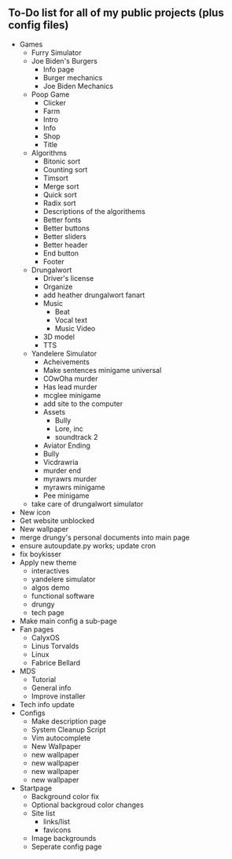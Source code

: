 ## To-Do list for **all** of my public projects (plus config files)

-   Games
    -   Furry Simulator
    -   Joe Biden's Burgers
        -   Info page
        -   Burger mechanics
        -   Joe Biden Mechanics
    -   Poop Game
        -   Clicker
        -   Farm
        -   Intro
        -   Info
        -   Shop
        -   Title
    -   Algorithms
        -   Bitonic sort
        -   Counting sort
        -   Timsort
        -   Merge sort
        -   Quick sort
        -   Radix sort
        -   Descriptions of the algorithems
        -   Better fonts
        -   Better buttons
        -   Better sliders
        -   Better header
        -   End button
        -   Footer
    -   Drungalwort
        -   Driver's license
        -   Organize
        -   add heather drungalwort fanart
        -   Music
            -   Beat
            -   Vocal text
            -   Music Video
        -   3D model
        -   TTS
    -   Yandelere Simulator
        -   Acheivements
        -   Make sentences minigame universal
        -   COwOha murder
        -   Has lead murder
        -   mcglee minigame
        -   add site to the computer
        -   Assets
            -   Bully
            -   Lore, inc
            -   soundtrack 2
        -   Aviator Ending
        -   Bully
        -   Vicdrawria
        -   murder end
        -   myrawrs murder
        -   myrawrs minigame
        -   Pee minigame
    -   take care of drungalwort simulator
-   New icon
-   Get website unblocked
-   New wallpaper
-   merge drungy's personal documents into main page
- ensure autoupdate.py works; update cron
- fix boykisser
-   Apply new theme
    -   interactives
    -   yandelere simulator
    -   algos demo
    -   functional software
    -   drungy
    -   tech page
-   Make main config a sub-page
-   Fan pages
    -   CalyxOS
    -   Linus Torvalds
    -   Linux
    -   Fabrice Bellard
-   MDS
    -   Tutorial
    -   General info
    -   Improve installer
-   Tech info update
-   Configs
    -   Make description page
    -   System Cleanup Script
    -   Vim autocomplete
    -   New Wallpaper
    -   new wallpaper
    -   new wallpaper
    -   new wallpaper
    -   new wallpaper
-   Startpage
    -   Background color fix
    -   Optional backgroud color changes
    -   Site list
        -   links/list
        -   favicons
    -   Image backgrounds
    -   Seperate config page
